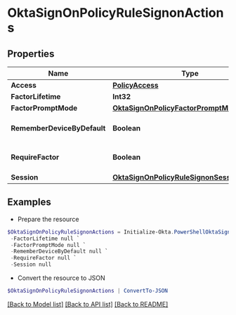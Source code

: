 # OktaSignOnPolicyRuleSignonActions
## Properties

Name | Type | Description | Notes
------------ | ------------- | ------------- | -------------
**Access** | [**PolicyAccess**](PolicyAccess.md) |  | [optional] 
**FactorLifetime** | **Int32** |  | [optional] 
**FactorPromptMode** | [**OktaSignOnPolicyFactorPromptMode**](OktaSignOnPolicyFactorPromptMode.md) |  | [optional] 
**RememberDeviceByDefault** | **Boolean** |  | [optional] [default to $false]
**RequireFactor** | **Boolean** |  | [optional] [default to $false]
**Session** | [**OktaSignOnPolicyRuleSignonSessionActions**](OktaSignOnPolicyRuleSignonSessionActions.md) |  | [optional] 

## Examples

- Prepare the resource
```powershell
$OktaSignOnPolicyRuleSignonActions = Initialize-Okta.PowerShellOktaSignOnPolicyRuleSignonActions  -Access null `
 -FactorLifetime null `
 -FactorPromptMode null `
 -RememberDeviceByDefault null `
 -RequireFactor null `
 -Session null
```

- Convert the resource to JSON
```powershell
$OktaSignOnPolicyRuleSignonActions | ConvertTo-JSON
```

[[Back to Model list]](../README.md#documentation-for-models) [[Back to API list]](../README.md#documentation-for-api-endpoints) [[Back to README]](../README.md)

